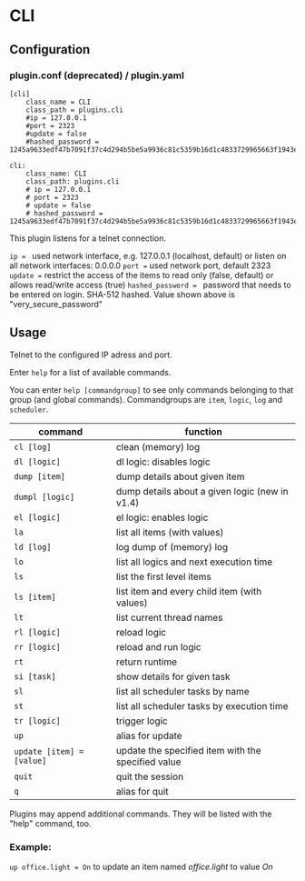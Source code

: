 # CLI

## Configuration

### plugin.conf (deprecated) / plugin.yaml

```
[cli]
    class_name = CLI
    class_path = plugins.cli
    #ip = 127.0.0.1
    #port = 2323
    #update = false
    #hashed_password = 1245a9633edf47b7091f37c4d294b5be5a9936c81c5359b16d1c4833729965663f1943ef240959c53803fedef7ac19bd59c66ad7e7092d7dbf155ce45884607d
```

```
cli:
    class_name: CLI
    class_path: plugins.cli
    # ip = 127.0.0.1
    # port = 2323
    # update = false
    # hashed_password = 1245a9633edf47b7091f37c4d294b5be5a9936c81c5359b16d1c4833729965663f1943ef240959c53803fedef7ac19bd59c66ad7e7092d7dbf155ce45884607d
```

This plugin listens for a telnet connection.

``ip = `` used network interface, e.g. 127.0.0.1 (localhost, default) or listen on all network interfaces: 0.0.0.0
``port =`` used network port, default 2323
``update =`` restrict the access of the items to read only (false, default) or allows read/write access (true)
``hashed_password = `` password that needs to be entered on login. SHA-512 hashed. Value shown above is "very_secure_password"

## Usage

Telnet to the configured IP adress and port. 

Enter ``help`` for a list of available commands.

You can enter ``help [commandgroup]`` to see only commands belonging to that group (and global commands). Commandgroups are ``item``, ``logic``, ``log`` and ``scheduler``. 

command | function
--- | ---
``cl [log]`` | clean (memory) log
``dl [logic]`` | dl logic: disables logic
``dump [item]`` | dump details about given item
``dumpl [logic]`` | dump details about a given logic (new in v1.4)
``el [logic]`` | el logic: enables logic
``la`` | list all items (with values)
``ld [log]`` | log dump of (memory) log
``lo`` | list all logics and next execution time
``ls`` | list the first level items
``ls [item]`` | list item and every child item (with values)
``lt`` | list current thread names
``rl [logic]`` | reload logic
``rr [logic]`` | reload and run logic
``rt`` | return runtime
``si [task]`` | show details for given task
``sl`` | list all scheduler tasks by name
``st`` | list all scheduler tasks by execution time
``tr [logic]`` | trigger logic
``up`` | alias for update
``update [item] = [value]`` | update the specified item with the specified value
``quit`` | quit the session
``q`` | alias for quit

Plugins may append additional commands. They will be listed with the "help" command, too.

### Example:
``up office.light = On`` to update an item named _office.light_ to value _On_
